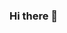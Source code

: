 ### Hi there 👋

<!--
**El98/El98** is a ✨ _special_ ✨ repository because its `README.md` (this file) appears on your GitHub profile.

- 🔭 I’m currently working on Front-end
- 🌱 I’m currently learning Front-end 
- 👯 I’m looking to collaborate 💖
- 💬 Fun fact: Life like chess not fun but fact
-->
